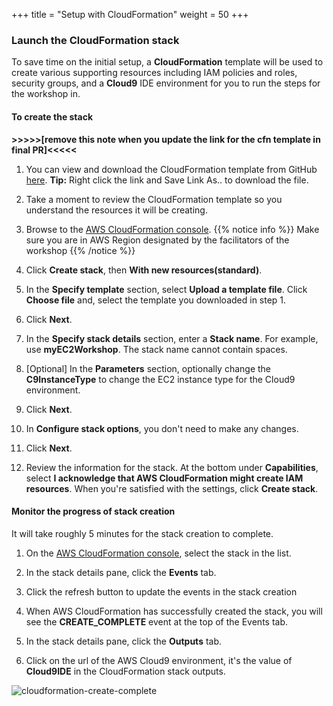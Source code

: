 +++
title = "Setup with CloudFormation"
weight = 50
+++

### Launch the CloudFormation stack

To save time on the initial setup, a **CloudFormation** template will be used to create  various supporting resources including IAM policies and roles, security groups, and a **Cloud9** IDE environment for you to run the steps for the workshop in.

#### To create the stack

**>>>>>[remove this note when you update the link for the cfn template in final PR]<<<<<**
1. You can view and download the CloudFormation template from GitHub [here](https://raw.githubusercontent.com/nadaahm/ec2-spot-workshops/nadaahm-asg-workshop-reinvent/content/efficient-and-resilient-ec2-auto-scaling/files/efficient-auto-scaling-quickstart-cnf.yml). **Tip:** Right click the link and Save Link As.. to download the file.
                                                                            
1. Take a moment to review the CloudFormation template so you understand the resources it will be creating.

1. Browse to the [AWS CloudFormation console](https://console.aws.amazon.com/cloudformation).
{{% notice info %}}
Make sure you are in AWS Region designated by the facilitators of the workshop
{{% /notice %}}
1. Click **Create stack**, then **With new resources(standard)**.

1. In the **Specify template** section, select **Upload a template file**. Click **Choose file** and, select the template you downloaded in step 1.

1. Click **Next**.

1. In the **Specify stack details** section, enter a **Stack name**. For example, use **myEC2Workshop**. The stack name cannot contain spaces.

1. [Optional] In the **Parameters** section, optionally change the **C9InstanceType** to change the EC2 instance type for the Cloud9 environment.

1. Click **Next**.

1. In **Configure stack options**, you don't need to make any changes.

1. Click **Next**.

1. Review the information for the stack. At the bottom under **Capabilities**, select **I acknowledge that AWS CloudFormation might create IAM resources**. When you're satisfied with the settings, click **Create stack**.

#### Monitor the progress of stack creation

It will take roughly 5 minutes for the stack creation to complete.

1. On the [AWS CloudFormation console](https://console.aws.amazon.com/cloudformation), select the stack in the list.

1. In the stack details pane, click the **Events** tab.
2. Click the refresh button to update the events in the stack creation
3. When AWS CloudFormation has successfully created the stack, you will see the **CREATE_COMPLETE** event at the top of the Events tab.
4. In the stack details pane, click the **Outputs** tab.
5. Click on the url of the AWS Cloud9 environment, it's the value of **Cloud9IDE** in the CloudFormation stack outputs.

![cloudformation-create-complete](/images/efficient-and-resilient-ec2-auto-scaling/cloudformation-create-complete.png)